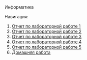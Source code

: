 Информатика 

Навигация:
1) [Отчет по лабораторной работе 1](lab1/отчет1.md)
2) [Отчет по лабораторной работе 2]()
3) [Отчет по лабораторной работе 3]()
4) [Отчет по лабораторной работе 4]()
5) [Отчет по лабораторной работе 5]()
6) [Домашняя работа]()

